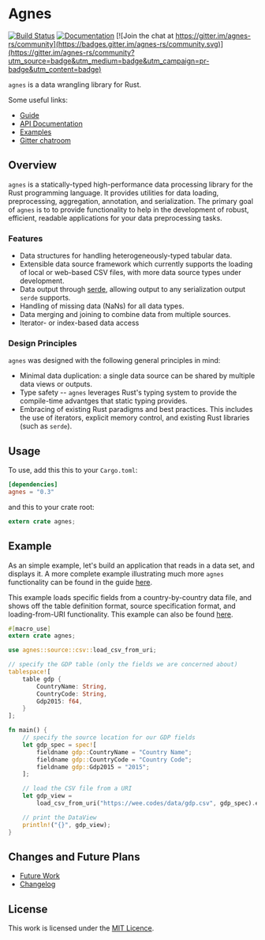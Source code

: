 # Agnes

[![Build Status](https://travis-ci.org/jblondin/agnes.svg?branch=master)](https://travis-ci.org/jblondin/agnes)
[![Documentation](https://docs.rs/agnes/badge.svg)](https://docs.rs/agnes)
[![Join the chat at https://gitter.im/agnes-rs/community](https://badges.gitter.im/agnes-rs/community.svg)](https://gitter.im/agnes-rs/community?utm_source=badge&utm_medium=badge&utm_campaign=pr-badge&utm_content=badge)

`agnes` is a data wrangling library for Rust.

Some useful links:
* [Guide](https://wee.codes/agnes/guide.html)
* [API Documentation](https://docs.rs/agnes)
* [Examples](examples)
* [Gitter chatroom](https://gitter.im/agnes-rs/community)

## Overview

`agnes` is a statically-typed high-performance data processing library for the Rust programming language. It provides utilities for data loading, preprocessing, aggregation, annotation, and serialization. The primary goal of `agnes` is to to provide functionality to help in the development of robust, efficient, readable applications for your data preprocessing tasks.

### Features

* Data structures for handling heterogeneously-typed tabular data.
* Extensible data source framework which currently supports the loading of local or web-based CSV files,
with more data source types under development.
* Data output through [serde](https://github.com/serde-rs/serde), allowing output to any serialization output `serde` supports.
* Handling of missing data (NaNs) for all data types.
* Data merging and joining to combine data from multiple sources.
* Iterator- or index-based data access

### Design Principles

`agnes` was designed with the following general principles in mind:

* Minimal data duplication: a single data source can be shared by multiple data views or outputs.
* Type safety -- `agnes` leverages Rust's typing system to provide the compile-time advantges
that static typing provides.
* Embracing of existing Rust paradigms and best practices. This includes the use of iterators,
explicit memory control, and existing Rust libraries (such as `serde`).

## Usage

To use, add this this to your `Cargo.toml`:

```toml
[dependencies]
agnes = "0.3"
```

and this to your crate root:

```rust
extern crate agnes;
```

## Example

As an simple example, let's build an application that reads in a data set, and displays it. A more complete example illustrating much more `agnes` functionality can be found in the guide [here](https://wee.codes/agnes/guide.html).

This example loads specific fields from a country-by-country data file, and shows off the table definition format, source specification format, and loading-from-URI functionality. This example can also be found [here](examples/gdp_uri.rs).

```rust
#[macro_use]
extern crate agnes;

use agnes::source::csv::load_csv_from_uri;

// specify the GDP table (only the fields we are concerned about)
tablespace![
    table gdp {
        CountryName: String,
        CountryCode: String,
        Gdp2015: f64,
    }
];

fn main() {
    // specify the source location for our GDP fields
    let gdp_spec = spec![
        fieldname gdp::CountryName = "Country Name";
        fieldname gdp::CountryCode = "Country Code";
        fieldname gdp::Gdp2015 = "2015";
    ];

    // load the CSV file from a URI
    let gdp_view =
        load_csv_from_uri("https://wee.codes/data/gdp.csv", gdp_spec).expect("CSV loading failed.");

    // print the DataView
    println!("{}", gdp_view);
}
```

## Changes and Future Plans

* [Future Work](FUTURE.md)
* [Changelog](https://github.com/jblondin/agnes/releases)

## License

This work is licensed under the [MIT Licence](LICENSE).
